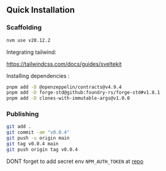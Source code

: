## Quick Installation


### Scaffolding

```bash
nvm use v20.12.2
```

Integrating tailwind:

https://tailwindcss.com/docs/guides/sveltekit

Installing dependencies :

```bash
pnpm add -D @openzeppelin/contracts@v4.9.4
pnpm add -D forge-std@github:foundry-rs/forge-std#v1.8.1
pnpm add -D clones-with-immutable-args@v1.0.0
```

### Publishing

```bash
git add .
git commit -am "v0.0.4"
git push -u origin main
git tag v0.0.4 main
git push origin tag v0.0.4
```

DONT forget to add secret env `NPM_AUTH_TOKEN` at [repo](https://github.com/Ratimon/solid-grinder/settings/secrets/actions)